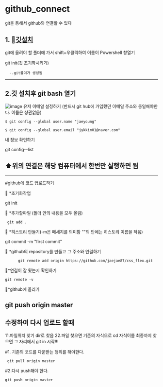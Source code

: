 # github_connect
git을 통해서  github와 연결할 수 있다

## 1. 🍎[깃설치](https://git-scm.com/download/win)

git에 올려야 할 폴더에 가서 shift+우클릭하여  이름이 Powershell 창열기
   
   git init(깃 초기화시키기)
   
      -.git폴더가 생성됨  
      
 
----------------------------
## 2.깃 설치후 git bash 열기

![image](https://user-images.githubusercontent.com/129706762/235417894-3ae93a07-1c03-45c1-991b-2faaea5774f9.png)
   유저 이메일 설정하기 (반드시 git hub에 가입했던 이메일 주소와 동일해야한다. 이름은 상관없음)

    $ git config --global user.name "jaeyoung"
    
    $ git config --global user.email "jykkim01@naver.com"

내 정보 확인하기

git config--list

##  ⬆️위의 연결은 해당 컴퓨터에서 한번만 실행하면 됨
---------------------------------------------------

#github에 코드 업로드하기

🍎 *초기화작업

  git init
 
🍎 *추가할파일 (폴더 안의 내용을 모두 올림)

     git add .
     
🍎 *히스토리 만들기(-m은 메세지를 의미함 ""의 안에는 히스토리 이름을 적음)

 git commit -m "first commit"
 
🍎 *github의 repository를 만들고 그 주소와 연결하기

          git remote add origin https://github.com/jaejae87/css_flex.git
          
🍎*연결이 잘 됬는지 확인하기

    git remote -v

🍎*github에 올리기

git push origin master
----------------------------------
## 수정하여 다시 업로드 할때

11.파일위치 찾기  dir로 찾음
22.파일 찾으면 기존의 자식으로 cd 자식이름 
최종까지 찾으면 그 자리에서 git in 시작!!!

#1. 기존의 코드를 다운받는 행위를 해야한다. 

     git pull origin master

#2.다시 push해야 한다.

    git push origin master

